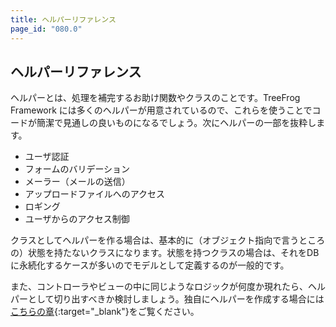 ```yaml
---
title: ヘルパーリファレンス
page_id: "080.0"
---
```


## ヘルパーリファレンス

ヘルパーとは、処理を補完するお助け関数やクラスのことです。TreeFrog Framework には多くのヘルパーが用意されているので、これらを使うことでコードが簡潔で見通しの良いものになるでしょう。次にヘルパーの一部を抜粋します。

* ユーザ認証
* フォームのバリデーション
* メーラー（メールの送信）
* アップロードファイルへのアクセス
* ロギング
* ユーザからのアクセス制御

クラスとしてヘルパーを作る場合は、基本的に（オブジェクト指向で言うところの）状態を持たないクラスになります。状態を持つクラスの場合は、それをDBに永続化するケースが多いのでモデルとして定義するのが一般的です。
  
また、コントローラやビューの中に同じようなロジックが何度か現れたら、ヘルパーとして切り出すべきか検討しましょう。独自にヘルパーを作成する場合には[こちらの章](/user-guide/jp/helper-reference/making-original-helper.html){:target="_blank"}をご覧ください。